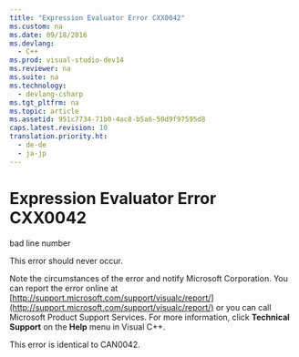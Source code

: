 ```yaml
---
title: "Expression Evaluator Error CXX0042"
ms.custom: na
ms.date: 09/18/2016
ms.devlang: 
  - C++
ms.prod: visual-studio-dev14
ms.reviewer: na
ms.suite: na
ms.technology: 
  - devlang-csharp
ms.tgt_pltfrm: na
ms.topic: article
ms.assetid: 951c7734-71b0-4ac8-b5a6-50d9f97595d8
caps.latest.revision: 10
translation.priority.ht: 
  - de-de
  - ja-jp
---
```

# Expression Evaluator Error CXX0042
bad line number  
  
 This error should never occur.  
  
 Note the circumstances of the error and notify Microsoft Corporation. You can report the error online at [http://support.microsoft.com/support/visualc/report/](http://support.microsoft.com/support/visualc/report/) or you can call Microsoft Product Support Services. For more information, click **Technical Support** on the **Help** menu in Visual C++.  
  
 This error is identical to CAN0042.